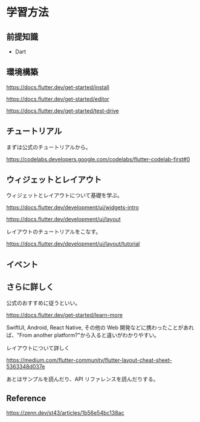 # 学習方法

## 前提知識

-   Dart

## 環境構築

https://docs.flutter.dev/get-started/install

https://docs.flutter.dev/get-started/editor

https://docs.flutter.dev/get-started/test-drive

## チュートリアル

まずは公式のチュートリアルから。

https://codelabs.developers.google.com/codelabs/flutter-codelab-first#0

## ウィジェットとレイアウト

ウィジェットとレイアウトについて基礎を学ぶ。

https://docs.flutter.dev/development/ui/widgets-intro

https://docs.flutter.dev/development/ui/layout

レイアウトのチュートリアルをこなす。

https://docs.flutter.dev/development/ui/layout/tutorial

## イベント

## さらに詳しく

公式のおすすめに従うといい。

https://docs.flutter.dev/get-started/learn-more

SwiftUI, Android, React Native, その他の Web 開発などに携わったことがあれば、"From another platform?"から入ると違いがわかりやすい。

レイアウトについて詳しく

https://medium.com/flutter-community/flutter-layout-cheat-sheet-5363348d037e

あとはサンプルを読んだり、API リファレンスを読んだりする。

## Reference

https://zenn.dev/st43/articles/1b56e54bc138ac
